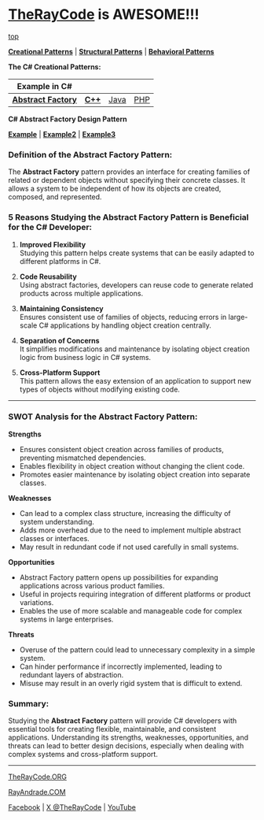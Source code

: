 # [TheRayCode](../../../README.md) is AWESOME!!!

[top](../README.md)

**[Creational Patterns](../README.md)** | **[Structural Patterns](../../Structural/README.md)** | **[Behavioral Patterns](../../Behavioral/README.md)**

**The C# Creational Patterns:**

|Example in C#|   |   |   |
|---|---|---|---|
| [**Abstract Factory**](README.md) | [**C++**](../../../CPP/Creational/AbstractFactory/README.md) | [Java](../../../Java/Creational/AbstractFactory/README.md) | [PHP](../../../PHP/Creational/AbstractFactory/README.md) |

**C# Abstract Factory Design Pattern**

[**Example**](Example1/README.md) | [**Example2**](Example2/README.md) | [**Example3**](Example3/README.md)

### Definition of the Abstract Factory Pattern:
The **Abstract Factory** pattern provides an interface for creating families of related or dependent objects without specifying their concrete classes. It allows a system to be independent of how its objects are created, composed, and represented.

### 5 Reasons Studying the Abstract Factory Pattern is Beneficial for the C# Developer:
1. **Improved Flexibility**  
   Studying this pattern helps create systems that can be easily adapted to different platforms in C#.

2. **Code Reusability**  
   Using abstract factories, developers can reuse code to generate related products across multiple applications.

3. **Maintaining Consistency**  
   Ensures consistent use of families of objects, reducing errors in large-scale C# applications by handling object creation centrally.

4. **Separation of Concerns**  
   It simplifies modifications and maintenance by isolating object creation logic from business logic in C# systems.

5. **Cross-Platform Support**  
   This pattern allows the easy extension of an application to support new types of objects without modifying existing code.

---

### SWOT Analysis for the Abstract Factory Pattern:

**Strengths**  
* Ensures consistent object creation across families of products, preventing mismatched dependencies.  
* Enables flexibility in object creation without changing the client code.  
* Promotes easier maintenance by isolating object creation into separate classes.

**Weaknesses**  
* Can lead to a complex class structure, increasing the difficulty of system understanding.  
* Adds more overhead due to the need to implement multiple abstract classes or interfaces.  
* May result in redundant code if not used carefully in small systems.

**Opportunities**  
* Abstract Factory pattern opens up possibilities for expanding applications across various product families.  
* Useful in projects requiring integration of different platforms or product variations.  
* Enables the use of more scalable and manageable code for complex systems in large enterprises.

**Threats**  
* Overuse of the pattern could lead to unnecessary complexity in a simple system.  
* Can hinder performance if incorrectly implemented, leading to redundant layers of abstraction.  
* Misuse may result in an overly rigid system that is difficult to extend.

### Summary:
Studying the **Abstract Factory** pattern will provide C# developers with essential tools for creating flexible, maintainable, and consistent applications. Understanding its strengths, weaknesses, opportunities, and threats can lead to better design decisions, especially when dealing with complex systems and cross-platform support.

---

[TheRayCode.ORG](https://www.TheRayCode.org)

[RayAndrade.COM](https://www.RayAndrade.com)

[Facebook](https://www.facebook.com/TheRayCode/) | [X @TheRayCode](https://www.x.com/TheRayCode/) | [YouTube](https://www.youtube.com/TheRayCode/)

